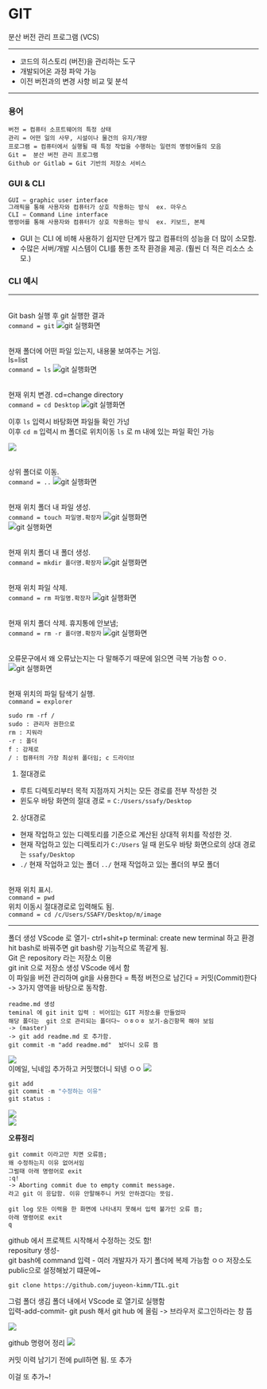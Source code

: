 # **GIT** 
분산 버전 관리 프로그램  (VCS)
*** 
- 코드의 히스토리 (버전)을 관리하는 도구
- 개발되어온 과정 파악 가능
- 이전 버전과의 변경 사항 비교 및 분석
---

<!-- 말로 풀자면,, 추가/수정/삭제에 의한 여러 버전이 생김-> 변경사항 & 최종본만 저장하는 도구가 git임. 즉 어떤 변경 사항이 있엇는지 대신 기록함. 변경사항 기준으로 프로그램 관리해주는 툴임. 소스코드가 변경된 이력을 쉽게 확인할 수 있음. <br> -->
<!-- git 은 분산버전관리가 가능하게 하는 프로그램이며,  github, gitlab은 저장소( 저장 서비스)임. -->
### **용어** 
    버전 = 컴퓨터 소프트웨어의 특정 상태  
    관리 = 어떤 일의 사무, 시설이나 물건의 유지/개량  
    프로그램 = 컴퓨터에서 실행될 때 특정 작업을 수행하는 일련의 명령어들의 모음 
    Git =  분산 버전 관리 프로그램
    Github or Gitlab = Git 기반의 저장소 서비스
### **GUI & CLI**
```PYTHON
GUI = graphic user interface
그래픽을 통해 사용자와 컴퓨터가 상호 작용하는 방식  ex. 마우스   
CLI = Command Line interface
명령어를 통해 사용자와 컴퓨터가 상호 작용하는 방식  ex. 키보드, 본체  
```
- GUI 는 CLI 에 비해 사용하기 쉽지만 단계가 많고 컴퓨터의 성능을 더 많이 소모함.  
- 수많은 서버/개발 시스템이 CLI를 통한 조작 환경을 제공. (훨씬 더 적은 리소스 소모.)

### CLI 예시
--- 
<br> Git bash 실행 후 git 실행한 결과  
`command = git`
![git 실행화면](git/1.png)  

<br> 현재 폴더에 어떤 파일 있는지, 내용물 보여주는 거임.  
ls=list  
`command = ls`
![git 실행화면](git/2.png)  
 
 <br> 현재 위치 변경.
 cd=change directory  
`command = cd Desktop`
![git 실행화면](git/3.png)  

이후 `ls` 입력시 바탕화면 파일들 확인 가넝  
이후 `cd m` 입력시 m 폴더로 위치이동
`ls` 로 m 내에 있는 파일 확인 가능

![](git/4.png) 

<br> 상위 폴더로 이동.   
`command = ..`
![git 실행화면](git/5.png)  

<br> 현재 위치 폴더 내 파일 생성.   
`command = touch 파일명.확장자`
![git 실행화면](git/6.png)  
![git 실행화면](git/6_2.png)  

<br> 현재 위치 폴더 내 폴더 생성.   
`command = mkdir 폴더명.확장자`
![git 실행화면](git/7.png)  

<br> 현재 위치 파일 삭제.   
`command = rm 파일명.확장자`
![git 실행화면](git/8.png)  

<br> 현재 위치 폴더 삭제. 휴지통에 안보냄;   
`command = rm -r 폴더명.확장자`
![git 실행화면](git/9.png)  

<br> 오류문구에서 왜 오류났는지는 다 말해주기 때문에 읽으면 극복 가능함 ㅇㅇ.   
![git 실행화면](git/10.png)  

<br> 현재 위치의 파일 탐색기 실행.   
`command = explorer`

```
sudo rm -rf /
sudo : 관리자 권한으로 
rm : 지워라 
-r : 폴더 
f : 강제로 
/ : 컴퓨터의 가장 최상위 폴더임; c 드라이브
```   

1. 절대경로
- 루트 디렉토리부터 목적 지점까지 거치는 모든 경로를 전부 작성한 것 
- 윈도우 바탕 화면의 절대 경로 = `C:/Users/ssafy/Desktop`
2. 상대경로
- 현재 작업하고 있는 디렉토리를 기준으로 계산된 상대적 위치를 작성한 것. 
- 현재 작업하고 있는 디렉토리가 `C:/Users` 일 때 윈도우 바탕 화면으로의 상대 경로는 `ssafy/Desktop`
- `./` 현재 작업하고 있는 폴더  `../` 현재 작업하고 있는 폴더의 부모 폴더

<br> 현재 위치 표시.   
`command = pwd`
<br> 위치 이동시 절대경로로 입력해도 됨.   
`command = cd /c/Users/SSAFY/Desktop/m/image`

---

폴더 생성
VScode 로 열기- ctrl+shit+p terminal: create new terminal 하고 환경 hit bash로 바꿔주면 git bash랑 기능적으로 똑같게 됨.  
Git 은 repository 라는 저장소 이용  
git init 으로 저장소 생성
VScode 에서 함  
이 파일을 버전 관리하며 git을 사용한다 = 특정 버전으로 남긴다 = 커밋(Commit)한다  
-> 3가지 영역을 바탕으로 동작함. 
```
readme.md 생성
teminal 에 git init 입력 : 비어있는 GIT 저장소를 만들었따
해당 폴더는  git 으로 관리되는 폴더다~ ㅇㅎㅇㅎ 보기-숨긴항목 해야 보임
-> (master) 
-> git add readme.md 로 추가함. 
git commit -m "add readme.md"  놨더니 오류 뜸
```
![](git/11.png)  
이메일, 닉네임 추가하고 커밋했더니 되넹 ㅇㅇ
![](git/13.png)  

```python
git add
git commit -m "수정하는 이유"
git status : 
```

![](git/14.png)  
![](git/15.png)  

**오류정리**
```
git commit 이라고만 치면 오류뜸; 
왜 수정하는지 이유 없어서임 
그럴때 아래 명령어로 exit 
:q!
-> Aborting commit due to empty commit message.
라고 git 이 응답함. 이유 안말해주니 커밋 안하겠다는 뜻임.
```
```
git log 모든 이력을 한 화면에 나타내지 못해서 입력 불가인 오류 뜸; 
아래 명령어로 exit 
q
```

github 에서 프로젝트 시작해서 수정하는 것도 함!  
repositury 생성-  
git bash에 command 입력 - 여러 개발자가 자기 폴더에 복제 가능함 ㅇㅇ 저장소도 public으로 설정해놨기 떄문에~
```
git clone https://github.com/juyeon-kimm/TIL.git 
```
그럼 폴더 생김 폴더 내에서 VScode 로 열기로 실행함  
입력-add-commit-
git push 해서 git hub 에 올림  -> 브라우저 로그인하라는 창 뜸

![](git/17.png)

github 명령어 정리
![](git/16.png)  

커밋 이력 남기기 전에 pull하면 됨.
또 추가

이걸 또 추가~!